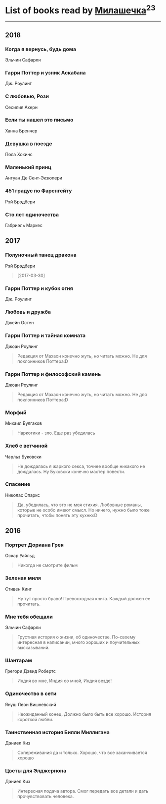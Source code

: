 # List of books read by [Милашечка](http://vk.com/id200601396)<sup>23</sup>
---

## 2018

### Когда я вернусь, будь дома
Эльчин Сафарли


### Гарри Поттер и узник Аскабана
Дж. Роулинг


### С любовью, Рози
Сесилия Ахерн


### Если ты нашел это письмо
Ханна Бренчер


### Девушка в поезде
Пола Хокинс


### Маленький принц
Антуан Де Сент-Экзюпери


### 451 градус по Фаренгейту
Рэй Брэдбери


### Сто лет одиночества
Габриэль Маркес



## 2017

### Полуночный танец дракона
Рэй Брэдбери
> [2017-03-30] 


### Гарри Поттер и кубок огня
Дж. Роулинг


### Любовь и дружба
Джейн Остен


### Гарри Поттер и тайная комната
Джоан Роулинг
> Редакция от Махаон конечно жуть, но читать можно. Не для поклонников Поттера:D


### Гарри Поттер и философский камень
Джоан Роулинг
> Редакция от Махаон конечно жуть, но читать можно. Не для поклонников Поттера:D


### Морфий
Михаил Булгаков
> Наркотики - зло. Еще раз убедилась


### Хлеб с ветчиной
Чарльз Буковски
> Не дождалась я жаркого секса, точнее вообще никакого не дождалась. Ну Буковски конечно мастер повести.


### Спасение
Николас Спаркс
> Да, убедилась, что это не моя стихия. Любовные романы, которые не особо имеют смысл. Но ничего, нужно было тоже прочитать, чтобы понять эту кухню:D



## 2016

### Портрет Дориана Грея
Оскар Уайльд
> Никогда не смотрите фильм


### Зеленая миля
Стивен Кинг
> Ну тут просто браво! Превосходная книга. Каждый должен ее прочитать.


### Мне тебя обещали
Эльчин Сафарли
> Грустная история о жизни, об одиночестве. По-своему интересная в написании, много хороших и поучительных высказываний.


### Шантарам
Грегори Дэвид Робертс
> Индия во мне, Индия со мной, Индия везде!


### Одиночество в сети
Януш Леон Вишневский
> Неожиданный конец. Должно было быть все хорошо. История короткой любви.


### Таинственная история Билли Миллигана
Дэниел Киз
> Сопереживания да и только.
> Хорошо, что все заканчивается хорошо


### Цветы для Элджернона
Дэниел Киз
> Интересная подача автора. Смог передать все детали и дать прочувствовать человека.



